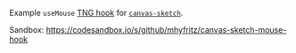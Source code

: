 Example `useMouse` [TNG hook](https://github.com/getify/tng-hooks) for [`canvas-sketch`](https://github.com/mattdesl/canvas-sketch).

Sandbox: https://codesandbox.io/s/github/mhyfritz/canvas-sketch-mouse-hook
